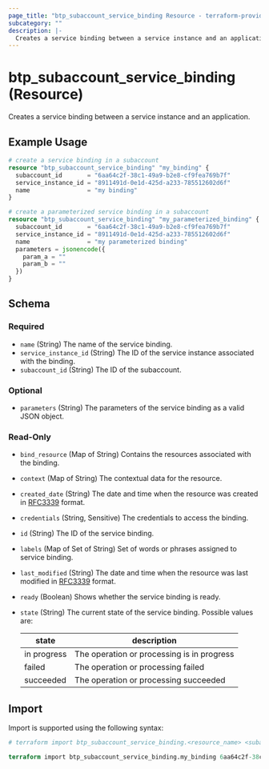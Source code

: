 ```yaml
---
page_title: "btp_subaccount_service_binding Resource - terraform-provider-btp"
subcategory: ""
description: |-
  Creates a service binding between a service instance and an application.
---
```


# btp_subaccount_service_binding (Resource)

Creates a service binding between a service instance and an application.

## Example Usage

```terraform
# create a service binding in a subaccount
resource "btp_subaccount_service_binding" "my_binding" {
  subaccount_id       = "6aa64c2f-38c1-49a9-b2e8-cf9fea769b7f"
  service_instance_id = "8911491d-0e1d-425d-a233-785512602d6f"
  name                = "my binding"
}

# create a parameterized service binding in a subaccount
resource "btp_subaccount_service_binding" "my_parameterized_binding" {
  subaccount_id       = "6aa64c2f-38c1-49a9-b2e8-cf9fea769b7f"
  service_instance_id = "8911491d-0e1d-425d-a233-785512602d6f"
  name                = "my parameterized binding"
  parameters = jsonencode({
    param_a = ""
    param_b = ""
  })
}
```

<!-- schema generated by tfplugindocs -->
## Schema

### Required

- `name` (String) The name of the service binding.
- `service_instance_id` (String) The ID of the service instance associated with the binding.
- `subaccount_id` (String) The ID of the subaccount.

### Optional

- `parameters` (String) The parameters of the service binding as a valid JSON object.

### Read-Only

- `bind_resource` (Map of String) Contains the resources associated with the binding.
- `context` (Map of String) The contextual data for the resource.
- `created_date` (String) The date and time when the resource was created in [RFC3339](https://www.ietf.org/rfc/rfc3339.txt) format.
- `credentials` (String, Sensitive) The credentials to access the binding.
- `id` (String) The ID of the service binding.
- `labels` (Map of Set of String) Set of words or phrases assigned to service binding.
- `last_modified` (String) The date and time when the resource was last modified in [RFC3339](https://www.ietf.org/rfc/rfc3339.txt) format.
- `ready` (Boolean) Shows whether the service binding is ready.
- `state` (String) The current state of the service binding. Possible values are: 

  | state | description | 
  | --- | --- | 
  | in progress | The operation or processing is in progress | 
  | failed | The operation or processing failed | 
  | succeeded | The operation or processing succeeded |

## Import

Import is supported using the following syntax:

```terraform
# terraform import btp_subaccount_service_binding.<resource_name> <subaccount_id>,<service_binding_id>

terraform import btp_subaccount_service_binding.my_binding 6aa64c2f-38c1-49a9-b2e8-cf9fea769b7f,910e9a7d-0fb4-4428-a813-56550e683579
```
